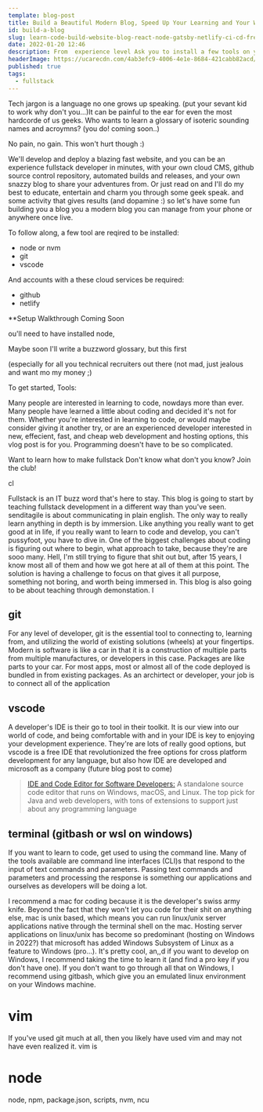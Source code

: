 ```yaml
---
template: blog-post
title: Build a Beautiful Modern Blog, Speed Up Your Learning and Your Websites - Demonstrate and Explain React, Node, DevOps, Netlify, CMS, Gatsby, Static Site Generators, HTML, CSS, JavaScript 
id: build-a-blog
slug: learn-code-build-website-blog-react-node-gatsby-netlify-ci-cd-free
date: 2022-01-20 12:46
description: From  experience level Ask you to install a few tools on your rig if you're following along.  got plenty of explanations and'll show 
headerImage: https://ucarecdn.com/4ab3efc9-4006-4e1e-8684-421cabb82acd/sendittelltheworld.png
published: true
tags: 
  - fullstack
---
```


Tech jargon is a language no one grows up speaking. (put your sevant kid to work why don't you...)It can be painful to the ear for even the most hardcorde of us geeks. Who wants to learn a glossary of isoteric sounding names and acroymns? (you do! coming soon..) 

No pain, no gain. This won't hurt though :)
 
We'll develop and deploy a blazing fast website, and you can be an experience fullstack developer in minutes, with your own cloud CMS, github source control repository, automated builds and releases, and your own snazzy blog to share your adventures from. Or just read on and I'll do my best to educate, entertain and charm you through some geek speak.  and some activity that gives results (and dopamine :) so let's have some fun building you a blog you a modern blog you can manage from your phone or anywhere once live.

To follow along, a few tool are reqired to be installed:

- node or nvm
- git
- vscode

And accounts with a these cloud services be required:

- github
- netlify

**Setup Walkthrough Coming Soon




ou'll need to have installed node, 



 Maybe soon I'll write a buzzword glossary, but this first 

 (especially for all you technical recruiters out there (not mad, just jealous and want mo my money ;)

  

To get started, 
Tools: 


Many people are interested in learning to code, nowdays more than ever. Many people have learned a little about coding and decided it's not for them. Whether you're interested in learning to code, or would maybe consider giving it another try, or are an experienced developer interested in new, effecient, fast, and cheap web development and hosting options, this vlog post is for you. Programming doesn't have to be so complicated. 






Want to learn how to make fullstack 
Don't know what don't you know? Join the club!

cl




Fullstack is an IT buzz word that's here to stay. This blog is going to start by teaching fullstack development in a different way than you've seen. senditagile is about communicating in plain english. The only way to really learn anything in depth is by immersion. Like anything you really want to get good at in life, if you really want to learn to code and develop, you can't pussyfoot, you have to dive in. One of the biggest challenges about coding is figuring out where to begin, what approach to take, because they're are sooo many. Hell, I'm still trying to figure that shit out but, after 15 years, I know most all of them and how we got here at all of them at this point. The solution is having a challenge to focus on that gives it all purpose, something not boring, and worth being immersed in. This blog is also going to be about teaching through demonstation. l   

## git

For any level of developer, git is the essential tool to connecting to, learning from, and utilizing the world of existing solutions (wheels) at your fingertips. Modern is software is like a car in that it is a construction of multiple parts from multiple manufactures, or developers in this case. Packages are like parts to your car. For most apps, most or almost all of the code deployed is bundled in from existing packages. As an archirtect or developer, your job is to connect all of the application 

## vscode

A developer's IDE is their go to tool in their toolkit. It is our view into our world of code, and being comfortable with and in your IDE is key to enjoying your development experience. They're are lots of really good options, but vscode is a free IDE that revolutionized the free options for cross platform development for any language, but also how IDE are developed and microsoft as a company (future blog post to come)

>[IDE and Code Editor for Software Developers:](https://visualstudio.microsoft.com/) A standalone source code editor that runs on Windows, macOS, and Linux. The top pick for Java and web developers, with tons of extensions to support just about any programming language

## terminal (gitbash or wsl on windows)

If you want to learn to code, get used to using the command line. Many of the tools available are command line interfaces (CLI)s that respond to the input of text commands and parameters. Passing text commands and parameters and processing the response is something our applications and ourselves as developers will be doing a lot. 

I recommend a mac for coding because it is the developer's swiss army knife. Beyond the fact that they won't let you code for their shit on anything else, mac is unix based, which means you can run linux/unix server applications native through the terminal shell on the mac. Hosting server applications on linux/unix has become so predominant (hosting on Windows in 2022?) that microsoft has added Windows Subsystem of Linux as a feature to Windows (pro...). It's pretty cool, an,,d if you want to develop on Windows, I recommend taking the time to learn it (and find a pro key if you don't have one). If you don't want to go through all that on Windows, I recommend using gitbash, which give you an emulated linux environment on your Windows machine. 

# vim

If you've used git much at all, then you likely have used vim and may not have even realized it. vim is

# node
node, npm, package.json, scripts, nvm, ncu
